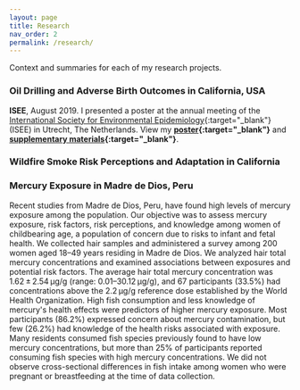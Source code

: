 ```yaml
---
layout: page
title: Research
nav_order: 2
permalink: /research/
---
```


Context and summaries for each of my research projects.

### Oil Drilling and Adverse Birth Outcomes in California, USA

**ISEE**, August 2019. I presented a poster at the annual meeting of the [International Society for Environmental Epidemiology](https://isee2019.org/){:target="_blank"} (ISEE) in Utrecht, The Netherlands. View my **[poster](https://djxgonzalez.github.io/resources/201908_isee/isee_poster_final.png){:target="_blank"}** and **[supplementary materials](https://djxgonzalez.github.io/resources/201908_isee/supplementary_materials.html){:target="_blank"}**.

### Wildfire Smoke Risk Perceptions and Adaptation in California



### Mercury Exposure in Madre de Dios, Peru

Recent studies from Madre de Dios, Peru, have found high levels of mercury exposure among the  population. Our objective was to assess mercury exposure, risk factors, risk perceptions, and knowledge among women of childbearing age, a population of concern due to risks to infant and fetal health. We collected hair samples and administered a survey among 200 women aged 18–49 years residing in Madre de Dios. We analyzed hair total mercury concentrations and examined associations between exposures and potential risk factors. The average hair total mercury concentration was 1.62 ± 2.54 μg/g (range: 0.01–30.12 μg/g), and 67 participants (33.5%) had concentrations above the 2.2 μg/g reference dose established by the World Health Organization. High fish consumption and less knowledge of mercury's health effects were predictors of higher mercury exposure. Most participants (86.2%) expressed concern about mercury contamination, but few (26.2%) had knowledge of the health risks associated with exposure. Many residents consumed fish species previously found to have low mercury concentrations, but more than 25% of participants reported consuming fish species with high mercury concentrations. We did not observe cross-sectional differences in fish intake among women who were pregnant or breastfeeding at the time of data collection.

